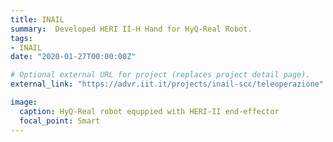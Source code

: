 ```yaml
---
title: INAIL
summary:  Developed HERI II-H Hand for HyQ-Real Robot.
tags:
- INAIL
date: "2020-01-27T00:00:00Z"

# Optional external URL for project (replaces project detail page).
external_link: "https://advr.iit.it/projects/inail-scc/teleoperazione"

image:
  caption: HyQ-Real robot equppied with HERI-II end-effector
  focal_point: Smart
---
```

